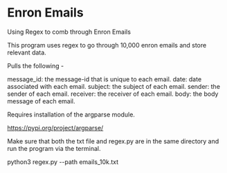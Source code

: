 # Enron Emails
 Using Regex to comb through Enron Emails

This program uses regex to go through 10,000 enron emails and store relevant data.

Pulls the following -

message_id: the message-id that is unique to each email.
date: date associated with each email.
subject: the subject of each email.
sender: the sender of each email.
receiver: the receiver of each email.
body: the body message of each email.

Requires installation of the argparse module.

https://pypi.org/project/argparse/

Make sure that both the txt file and regex.py are in the same directory and run the program via the terminal.

python3 regex.py --path emails_10k.txt